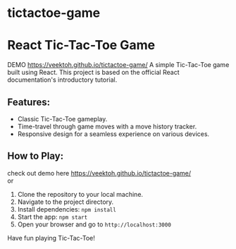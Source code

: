 # tictactoe-game
# React Tic-Tac-Toe Game
DEMO https://veektoh.github.io/tictactoe-game/
A simple Tic-Tac-Toe game built using React. This project is based on the official React documentation's introductory tutorial.

## Features:

- Classic Tic-Tac-Toe gameplay.
- Time-travel through game moves with a move history tracker.
- Responsive design for a seamless experience on various devices.

## How to Play:
check out demo here https://veektoh.github.io/tictactoe-game/   
or 
1. Clone the repository to your local machine.
2. Navigate to the project directory.
3. Install dependencies: `npm install`
4. Start the app: `npm start`
5. Open your browser and go to `http://localhost:3000`

Have fun playing Tic-Tac-Toe!
